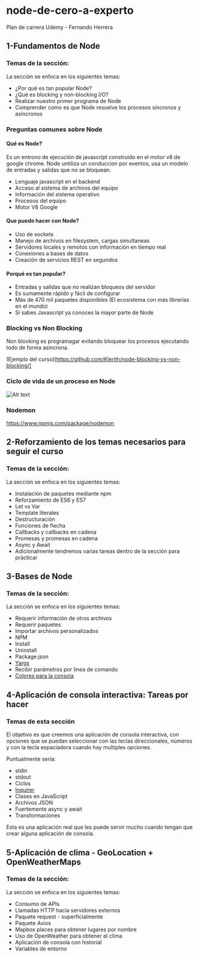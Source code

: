 # node-de-cero-a-experto
Plan de carrera Udemy - Fernando Herrera

## 1-Fundamentos de Node 

### Temas de la sección:
La sección se enfoca en los siguientes temas:

- ¿Por qué es tan popular Node?
- ¿Qué es blocking y non-blocking I/O?
- Realizar nuestro primer programa de Node
- Comprender como es que Node resuelve los procesos síncronos y asíncronos

### Preguntas comunes sobre Node 

#### Qué es Node?

Es un entrono de ejecución de javascript construido en el motor v8 de google chrome. Node untiliza un conduccion por eventos, usa un modelo de entradas y salidas que no se bloquean.

- Lenguaje javascript en el backend
- Acceso al sistema de archivos del equipo
- Información del sistema operativo
- Procesos del equipo
- Motor V8 Google 

#### Que puedo hacer con Node?

- Uso de sockets
- Manejo de archivos en filesystem, cargas simultaneas
- Servidores locales y remotos con información en tiempo real
- Conexiones a bases de datos
- Creación de servicios REST en segundos

#### Porqué es tan popular?

- Entradas y salidas que no realizan bloqueos del servidor
- Es sumamente rápido y fácil de configurar
- Más de 470 mil paquetes disponibles (El ecosistema con más librerías en el mundo)
- Sí sabes Javascript ya conoces la mayor parte de Node

### Blocking vs Non Blocking

Non blovking es programagar evitando bloquear los procesos ejecutando todo de forma asíncrona.

(Ejemplo del curso)[https://github.com/Klerith/node-blocking-vs-non-blocking/]


### Ciclo de vida de un proceso en Node

![Alt text](image/callstack.png)

### Nodemon

https://www.npmjs.com/package/nodemon

## 2-Reforzamiento de los temas necesarios para seguir el curso

### Temas de la sección:
La sección se enfoca en los siguientes temas:

- Instalación de paquetes mediante npm
- Reforzamiento de ES6 y ES7
- Let vs Var
- Template literales
- Destructuración
- Funciones de flecha
- Callbacks y callbacks en cadena
- Promesas y promesas en cadena
- Async y Await
- Adicionalmente tendremos varias tareas dentro de la sección para prácticar

## 3-Bases de Node

### Temas de la sección:
La sección se enfoca en los siguientes temas:

- Requerir información de otros archivos
- Requerir paquetes
- Importar archivos personalizados
- NPM
- Install
- Uninstall
- Package.json
- [Yargs](https://www.npmjs.com/package/yargs)
- Recibir parámetros por línea de comando
- [Colores para la consola](https://www.npmjs.com/package/colors)

## 4-Aplicación de consola interactiva: Tareas por hacer

### Temas de esta sección

El objetivo es que creemos una aplicación de consola interactiva, con opciones que se puedan seleccionar con las teclas direccionales, números y con la tecla espaciadora cuando hay multiples opciones.

Puntualmente sería:

- stdin
- stdout
- Ciclos
- [Inquirer](https://www.npmjs.com/package/inquirer)
- Clases en JavaScript
- Archivos JSON
- Fuertemente async y await
- Transformaciones

Esta es una aplicación real que les puede servir mucho cuando tengan que crear alguna aplicación de consola.

## 5-Aplicación de clima - GeoLocation + OpenWeatherMaps

### Temas de la sección:

La sección se enfoca en los siguientes temas:

- Consumo de APIs
- Llamadas HTTP hacia servidores externos
- Paquete request - superficialmente
- Paquete Axios
- Mapbox places para obtener lugares por nombre
- Uso de OpenWeather para obtener el clima
- Aplicación de consola con historial
- Variables de entorno
